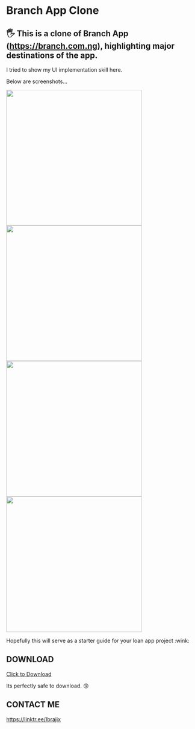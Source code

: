 # Branch App Clone
## :raised_hand_with_fingers_splayed: This is a clone of Branch App (https://branch.com.ng), highlighting major destinations of the app.

I tried to show my UI implementation skill here.

Below are screenshots...

<p float="left">
<img src="https://user-images.githubusercontent.com/39574228/128063838-e8ea2545-7f20-48b9-a90d-84d97bb82353.jpg" width="360">
<img src="https://user-images.githubusercontent.com/39574228/128064186-eab0be78-30d7-466a-8cbc-855545004a1d.jpg" width="360">
<img src="https://user-images.githubusercontent.com/39574228/128064337-122e7de6-7d09-483e-9cca-5e40afdf1d6e.jpg" width="360">
<img src="https://user-images.githubusercontent.com/39574228/128064458-e4586320-196f-4b5e-aeb6-c0578b228d3a.jpg" width="360">
</p> 

<p>
Hopefully this will serve as a starter guide for your loan app project :wink:
</p>

## DOWNLOAD
<a href="https://github.com/ibrajix/BranchClone/releases/download/v1.0/app-debug.apk">Click to Download</a>

Its perfectly safe to download. 😙

## CONTACT ME
https://linktr.ee/Ibrajix
